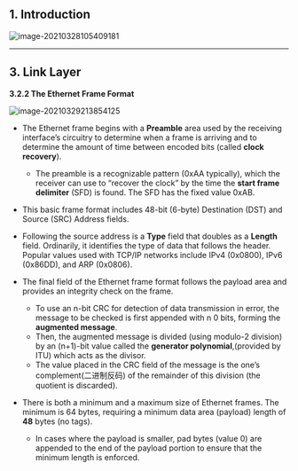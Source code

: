 ## 1. Introduction

![image-20210328105409181](C:\Users\13793\Desktop\学习笔记\计算机网络\image-20210328105409181.png)

***

## 3. Link Layer

**3.2.2 The Ethernet Frame Format**

![image-20210329213854125](C:\Users\13793\Desktop\学习笔记\计算机网络\image-20210329213854125.png)

- The Ethernet frame begins with a **Preamble** area used by the receiving interface’s circuitry to determine when a frame is arriving and to determine the amount of time between encoded bits (called **clock recovery**). 
  - The preamble is a recognizable pattern (0xAA typically), which the receiver can use to “recover the clock” by the time the **start frame delimiter** (SFD) is found. The SFD has the fixed value 0xAB.

- This basic frame format includes 48-bit (6-byte) Destination (DST) and Source (SRC) Address fields. 
- Following the source address is a **Type** field that doubles as a **Length** field. Ordinarily, it identifies the type of data that follows the header. Popular values used with TCP/IP networks include IPv4 (0x0800), IPv6 (0x86DD), and ARP (0x0806).

- The final field of the Ethernet frame format follows the payload area and provides an integrity check on the frame.
  - To use an n-bit CRC for detection of data transmission in error, the message to be checked is first appended with n 0 bits, forming the **augmented message**. 
  - Then, the augmented message is divided (using modulo-2 division) by an (n+1)-bit value called the **generator polynomial**,(provided by ITU) which acts as the divisor. 
  - The value placed in the CRC field of the message is the one’s complement(二进制反码) of the remainder of this division (the quotient is discarded). 

- There is both a minimum and a maximum size of Ethernet frames. The minimum is 64 bytes, requiring a minimum data area (payload) length of **48** bytes (no tags).
  - In cases where the payload is smaller, pad bytes (value 0) are appended to the end of the payload portion to ensure that the minimum length is enforced.